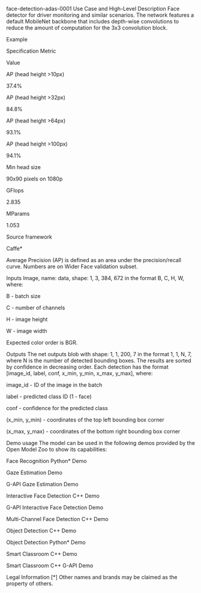 face-detection-adas-0001
Use Case and High-Level Description
Face detector for driver monitoring and similar scenarios. The network features a default MobileNet backbone that includes depth-wise convolutions to reduce the amount of computation for the 3x3 convolution block.

Example


Specification
Metric

Value

AP (head height >10px)

37.4%

AP (head height >32px)

84.8%

AP (head height >64px)

93.1%

AP (head height >100px)

94.1%

Min head size

90x90 pixels on 1080p

GFlops

2.835

MParams

1.053

Source framework

Caffe*

Average Precision (AP) is defined as an area under the precision/recall curve. Numbers are on Wider Face validation subset.

Inputs
Image, name: data, shape: 1, 3, 384, 672 in the format B, C, H, W, where:

B - batch size

C - number of channels

H - image height

W - image width

Expected color order is BGR.

Outputs
The net outputs blob with shape: 1, 1, 200, 7 in the format 1, 1, N, 7, where N is the number of detected bounding boxes. The results are sorted by confidence in decreasing order. Each detection has the format [image_id, label, conf, x_min, y_min, x_max, y_max], where:

image_id - ID of the image in the batch

label - predicted class ID (1 - face)

conf - confidence for the predicted class

(x_min, y_min) - coordinates of the top left bounding box corner

(x_max, y_max) - coordinates of the bottom right bounding box corner

Demo usage
The model can be used in the following demos provided by the Open Model Zoo to show its capabilities:

Face Recognition Python* Demo

Gaze Estimation Demo

G-API Gaze Estimation Demo

Interactive Face Detection C++ Demo

G-API Interactive Face Detection Demo

Multi-Channel Face Detection C++ Demo

Object Detection C++ Demo

Object Detection Python* Demo

Smart Classroom C++ Demo

Smart Classroom C++ G-API Demo

Legal Information
[*] Other names and brands may be claimed as the property of others.
